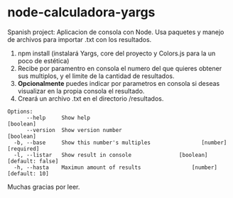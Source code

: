 # node-calculadora-yargs
Spanish project: Aplicacion de consola con Node. Usa paquetes y manejo de archivos para importar .txt con los resultados.

1. npm install (instalará Yargs, core del proyecto y Colors.js para la un poco de estética)
2. Recibe por paramentro en consola el numero del que quieres obtener sus multiplos, y el limite de la cantidad de resultados.
3. **Opcionalmente** puedes indicar por parametros en consola si deseas visualizar en la propia consola el resultado.
4. Creará un archivo .txt en el directorio /resultados.

```
Options:
      --help     Show help                                             [boolean]
      --version  Show version number                                   [boolean]
  -b, --base     Show this number's multiples                [number] [required]
  -l, --listar   Show result in console               [boolean] [default: false]
  -h, --hasta    Maximun amount of results                [number] [default: 10]
```
Muchas gracias por leer.
